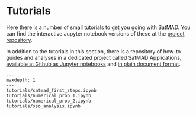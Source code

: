 # Tutorials

Here there is a number of small tutorials to get you going with SatMAD. You can find the interactive Jupyter notebook versions of these at the [project repository](https://github.com/egemenimre/satmad/tree/master/docs/tutorials).

In addition to the tutorials in this section, there is a repository of how-to guides and analyses in a dedicated project called SatMAD Applications, [available at Github as Jupyter notebooks](https://github.com/egemenimre/satmad_applications) and [in plain document format](https://satmad-applications.readthedocs.io/).

```{toctree} 
---
maxdepth: 1
---
tutorials/satmad_first_steps.ipynb
tutorials/numerical_prop_1.ipynb
tutorials/numerical_prop_2.ipynb
tutorials/sso_analysis.ipynb
```
